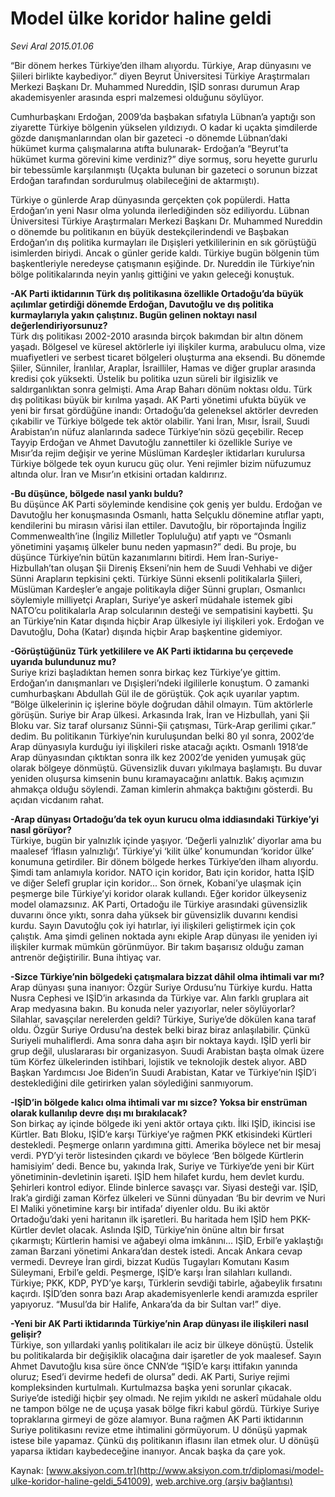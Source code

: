 # Model ülke koridor haline geldi

*Sevi Aral 2015.01.06*

<div class="pNewsDetailMainContent" itemprop="articleBody">
 <p>
  “Bir dönem herkes Türkiye’den ilham alıyordu. Türkiye, Arap dünyasını ve Şiileri birlikte kaybediyor.” diyen Beyrut Üniversitesi Türkiye Araştırmaları Merkezi Başkanı Dr. Muhammed Nureddin, IŞİD sonrası durumun Arap akademisyenler arasında espri malzemesi olduğunu söylüyor.
 </p>
 <p>
  Cumhurbaşkanı Erdoğan, 2009’da başbakan sıfatıyla Lübnan’a yaptığı son ziyarette Türkiye bölgenin yükselen yıldızıydı. O kadar ki uçakta şimdilerde gözde danışmanlarından olan bir gazeteci -o dönemde Lübnan’daki hükümet kurma çalışmalarına atıfta bulunarak- Erdoğan’a “Beyrut’ta hükümet kurma görevini kime verdiniz?” diye sormuş, soru heyette gururlu bir tebessümle karşılanmıştı (Uçakta bulunan bir gazeteci o sorunun bizzat Erdoğan tarafından sordurulmuş olabileceğini de aktarmıştı).
 </p>
 <p>
  Türkiye o günlerde Arap dünyasında gerçekten çok popülerdi. Hatta Erdoğan’ın yeni Nasır olma yolunda ilerlediğinden söz ediliyordu. Lübnan Üniversitesi Türkiye Araştırmaları Merkezi Başkanı Dr. Muhammed Nureddin o dönemde bu politikanın en büyük destekçilerindendi ve Başbakan Erdoğan’ın dış politika kurmayları ile Dışişleri yetkililerinin en sık görüştüğü isimlerden biriydi. Ancak o günler geride kaldı. Türkiye bugün bölgenin tüm başkentleriyle neredeyse çatışmanın eşiğinde. Dr. Nureddin ile Türkiye’nin bölge politikalarında neyin yanlış gittiğini ve yakın geleceği konuştuk.
 </p>
 <p>
  <strong>
   -AK Parti iktidarının Türk dış politikasına özellikle Ortadoğu’da büyük açılımlar getirdiği dönemde Erdoğan, Davutoğlu ve dış politika kurmaylarıyla yakın çalıştınız. Bugün gelinen noktayı nasıl değerlendiriyorsunuz?
  </strong>
  <br>
   Türk dış politikası 2002-2010 arasında birçok bakımdan bir altın dönem yaşadı. Bölgesel ve küresel aktörlerle iyi ilişkiler kurma, arabulucu olma, vize muafiyetleri ve serbest ticaret bölgeleri oluşturma ana eksendi. Bu dönemde Şiiler, Sünniler, İranlılar, Araplar, İsrailliler, Hamas ve diğer gruplar arasında kredisi çok yüksekti. Üstelik bu politika uzun süreli bir ilgisizlik ve saldırganlıktan sonra gelmişti. Ama Arap Baharı dönüm noktası oldu. Türk dış politikası büyük bir kırılma yaşadı. AK Parti yönetimi ufukta büyük ve yeni bir fırsat gördüğüne inandı: Ortadoğu’da geleneksel aktörler devreden çıkabilir ve Türkiye bölgede tek aktör olabilir. Yani İran, Mısır, İsrail, Suudi Arabistan’ın nüfuz alanlarında sadece Türkiye’nin sözü geçebilir. Recep Tayyip Erdoğan ve Ahmet Davutoğlu zannettiler ki özellikle Suriye ve Mısır’da rejim değişir ve yerine Müslüman Kardeşler iktidarları kurulursa Türkiye bölgede tek oyun kurucu güç olur. Yeni rejimler bizim nüfuzumuz altında olur. İran ve Mısır’ın etkisini ortadan kaldırırız.
  </br>
 </p>
 <p>
  <strong>
   -Bu düşünce, bölgede nasıl yankı buldu?
  </strong>
  <br>
   Bu düşünce AK Parti söyleminde kendisine çok geniş yer buldu. Erdoğan ve Davutoğlu her konuşmasında Osmanlı, hatta Selçuklu dönemine atıflar yaptı, kendilerini bu mirasın vârisi ilan ettiler. Davutoğlu, bir röportajında İngiliz Commenwealth’ine (İngiliz Milletler Topluluğu) atıf yaptı ve “Osmanlı yönetimini yaşamış ülkeler bunu neden yapmasın?” dedi. Bu proje, bu düşünce Türkiye’nin bütün kazanımlarını bitirdi. Hem İran-Suriye-Hizbullah’tan oluşan Şii Direniş Ekseni’nin hem de Suudi Vehhabi ve diğer Sünni Arapların tepkisini çekti. Türkiye Sünni eksenli politikalarla Şiileri, Müslüman Kardeşler’e angaje politikayla diğer Sünni grupları, Osmanlıcı söylemiyle milliyetçi Arapları, Suriye’ye askerî müdahale istemek gibi NATO’cu politikalarla Arap solcularının desteği ve sempatisini kaybetti. Şu an Türkiye’nin Katar dışında hiçbir Arap ülkesiyle iyi ilişkileri yok. Erdoğan ve Davutoğlu, Doha (Katar) dışında hiçbir Arap başkentine gidemiyor.
  </br>
 </p>
 <p>
  <strong>
   -Görüştüğünüz Türk yetkililere ve AK Parti iktidarına bu çerçevede uyarıda bulundunuz mu?
  </strong>
  <br>
   Suriye krizi başladıktan hemen sonra birkaç kez Türkiye’ye gittim. Erdoğan’ın danışmanları ve Dışişleri’ndeki ilgililerle konuştum. O zamanki cumhurbaşkanı Abdullah Gül ile de görüştük. Çok açık uyarılar yaptım. “Bölge ülkelerinin iç işlerine böyle doğrudan dâhil olmayın. Tüm aktörlerle görüşün. Suriye bir Arap ülkesi. Arkasında Irak, İran ve Hizbullah, yani Şii Bloku var. Siz taraf olursanız Sünni-Şii çatışması, Türk-Arap gerilimi çıkar.” dedim. Bu politikanın Türkiye’nin kuruluşundan belki 80 yıl sonra, 2002’de Arap dünyasıyla kurduğu iyi ilişkileri riske atacağı açıktı. Osmanlı 1918’de Arap dünyasından çıktıktan sonra ilk kez 2002’de yeniden yumuşak güç olarak bölgeye dönmüştü. Güvensizlik duvarı yıkılmaya başlamıştı. Bu duvar yeniden oluşursa kimsenin bunu kıramayacağını anlattık. Bakış açımızın ahmakça olduğu söylendi. Zaman kimlerin ahmakça baktığını gösterdi. Bu açıdan vicdanım rahat.
  </br>
 </p>
 <p>
  <strong>
   -Arap dünyası Ortadoğu’da tek oyun kurucu olma iddiasındaki Türkiye’yi nasıl görüyor?
  </strong>
  <br>
   Türkiye, bugün bir yalnızlık içinde yaşıyor. ‘Değerli yalnızlık’ diyorlar ama bu maalesef ‘İflasın yalnızlığı’. Türkiye’yi ‘kilit ülke’ konumundan ‘koridor ülke’ konumuna getirdiler. Bir dönem bölgede herkes Türkiye’den ilham alıyordu. Şimdi tam anlamıyla koridor. NATO için koridor, Batı için koridor, hatta IŞİD ve diğer Selefî gruplar için koridor... Son örnek, Kobani’ye ulaşmak için peşmerge bile Türkiye’yi koridor olarak kullandı. Eğer koridor ülkeyseniz model olamazsınız. AK Parti, Ortadoğu ile Türkiye arasındaki güvensizlik duvarını önce yıktı, sonra daha yüksek bir güvensizlik duvarını kendisi kurdu. Sayın Davutoğlu çok iyi hatırlar, iyi ilişkileri geliştirmek için çok çalıştık. Ama şimdi gelinen noktada aynı ekiple Arap dünyası ile yeniden iyi ilişkiler kurmak mümkün görünmüyor. Bir takım başarısız olduğu zaman antrenör değiştirilir. Buna ihtiyaç var.
  </br>
 </p>
 <p>
  <strong>
   -Sizce Türkiye’nin bölgedeki çatışmalara bizzat dâhil olma ihtimali var mı?
  </strong>
  <br/>
  Arap dünyası şuna inanıyor: Özgür Suriye Ordusu’nu Türkiye kurdu. Hatta Nusra Cephesi ve IŞİD’in arkasında da Türkiye var. Alın farklı gruplara ait Arap medyasına bakın. Bu konuda neler yazıyorlar, neler söylüyorlar? Silahlar, savaşçılar nerelerden geldi? Türkiye, Suriye’de dökülen kana taraf oldu. Özgür Suriye Ordusu’na destek belki biraz biraz anlaşılabilir. Çünkü Suriyeli muhaliflerdi. Ama sonra daha aşırı bir noktaya kaydı. IŞİD yerli bir grup değil, uluslararası bir organizasyon. Suudi Arabistan başta olmak üzere tüm Körfez ülkelerinden istihbari, lojistik ve teknolojik destek alıyor. ABD Başkan Yardımcısı Joe Biden’in Suudi Arabistan, Katar ve Türkiye’nin IŞİD’i desteklediğini dile getirirken yalan söylediğini sanmıyorum.
 </p>
 <p>
  <strong>
   -IŞİD’in bölgede kalıcı olma ihtimali var mı sizce? Yoksa bir enstrüman olarak kullanılıp devre dışı mı bırakılacak?
  </strong>
  <br/>
  Son birkaç ay içinde bölgede iki yeni aktör ortaya çıktı. İlki IŞİD, ikincisi ise Kürtler. Batı Bloku, IŞİD’e karşı Türkiye’ye rağmen PKK etkisindeki Kürtleri destekledi. Peşmerge onların yardımına gitti. Amerika böylece net bir mesaj verdi. PYD’yi terör listesinden çıkardı ve böylece ‘Ben bölgede Kürtlerin hamisiyim’ dedi. Bence bu, yakında Irak, Suriye ve Türkiye’de yeni bir Kürt yönetiminin-devletinin işareti. IŞİD hem hilafet kurdu, hem devlet kurdu. Şehirleri kontrol ediyor. Elinde binlerce savaşçı var. Siyasi desteği var. IŞİD, Irak’a girdiği zaman Körfez ülkeleri ve Sünni dünyadan ‘Bu bir devrim ve Nuri El Maliki yönetimine karşı bir intifada’ diyenler oldu. Bu iki aktör Ortadoğu’daki yeni haritanın ilk işaretleri. Bu haritada hem IŞİD hem PKK-Kürtler devlet olacak. Aslında IŞİD, Türkiye’nin önüne altın bir fırsat çıkarmıştı; Kürtlerin hamisi ve ağabeyi olma imkânını... IŞİD, Erbil’e yaklaştığı zaman Barzani yönetimi Ankara’dan destek istedi. Ancak Ankara cevap vermedi. Devreye İran girdi, bizzat Kudüs Tugayları Komutanı Kasım Süleymani, Erbil’e geldi. Peşmerge, IŞİD’e karşı İran silahları kullandı. Türkiye; PKK, KDP, PYD’ye karşı, Türklerin sevdiği tabirle, ağabeylik fırsatını kaçırdı. IŞİD’den sonra bazı Arap akademisyenlerle kendi aramızda espriler yapıyoruz. “Musul’da bir Halife, Ankara’da da bir Sultan var!” diye.
 </p>
 <p>
  <strong>
   -Yeni bir AK Parti iktidarında Türkiye’nin Arap dünyası ile ilişkileri nasıl gelişir?
  </strong>
  <br/>
  Türkiye, son yıllardaki yanlış politikaları ile aciz bir ülkeye dönüştü. Üstelik bu politikalarda bir değişiklik olacağına dair işaretler de yok maalesef. Sayın Ahmet Davutoğlu kısa süre önce CNN’de “IŞİD’e karşı ittifakın yanında oluruz; Esed’i devirme hedefi de olursa” dedi. AK Parti, Suriye rejimi kompleksinden kurtulmalı. Kurtulmazsa başka yeni sorunlar çıkacak. Suriye’de istediği hiçbir şey olmadı. Ne rejim yıkıldı ne askerî müdahale oldu ne tampon bölge ne de uçuşa yasak bölge fikri kabul gördü. Türkiye Suriye topraklarına girmeyi de göze alamıyor. Buna rağmen AK Parti iktidarının Suriye politikasını revize etme ihtimalini görmüyorum. U dönüşü yapmak istese bile yapamaz. Çünkü dış politikanın iflasını ilan etmek olur. U dönüşü yaparsa iktidarı kaybedeceğine inanıyor. Ancak başka da çare yok.
 </p>
</div>


Kaynak: [www.aksiyon.com.tr](http://www.aksiyon.com.tr/diplomasi/model-ulke-koridor-haline-geldi_541009), [web.archive.org (arşiv bağlantısı)](http://web.archive.org/web/20150809185918/http://www.aksiyon.com.tr/diplomasi/model-ulke-koridor-haline-geldi_541009)
